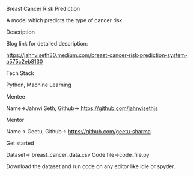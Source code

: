 Breast Cancer Risk Prediction

A model which predicts the type of cancer risk.

Description

Blog link for detailed description:

https://jahnviseth30.medium.com/breast-cancer-risk-prediction-system-a575c2eb8130

Tech Stack

Python, Machine Learning

Mentee

Name->Jahnvi Seth, Github-> https://github.com/jahnvisethjs

Mentor

Name-> Geetu, Github-> https://github.com/geetu-sharma

Get started

Dataset-> breast_cancer_data.csv
Code file->code_file.py

Download the dataset and run code on any editor like idle or spyder.

